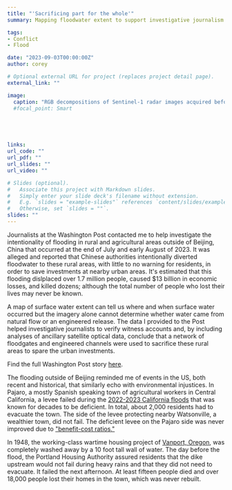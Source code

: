 ```yaml
---
title: "'Sacrificing part for the whole'"
summary: Mapping floodwater extent to support investigative journalism at the Washington Post.

tags:
- Conflict
- Flood

date: "2023-09-03T00:00:00Z"
author: corey

# Optional external URL for project (replaces project detail page).
external_link: ""

image:
  caption: "RGB decompositions of Sentinel-1 radar images acquired before flooding (July 24th) and shortly after flooding on August 5, 2023. Blue areas are submerged in surface water, which are focused in an agricultural river valley. Contains modified Sentinel-1 data processed at the Alaska Satellite Facility."
  #focal_point: Smart





links:
url_code: ""
url_pdf: ""
url_slides: ""
url_video: ""

# Slides (optional).
#   Associate this project with Markdown slides.
#   Simply enter your slide deck's filename without extension.
#   E.g. `slides = "example-slides"` references `content/slides/example-slides.md`.
#   Otherwise, set `slides = ""`.
slides: ""
---
```


Journalists at the Washington Post contacted me to help investigate the intentionality of flooding in rural and agricultural areas outside of Beijing, China that occurred at the end of July and early August of 2023. It was alleged and reported that Chinese authorities intentionally diverted floodwater to these rural areas, with little to no warning for residents, in order to save investments at nearby urban areas. It's estimated that this flooding dislplaced over 1.7 million people, caused $13 billion in economic losses, and killed dozens; although the total number of people who lost their lives may never be known.

A map of surface water extent can tell us where and when surface water occurred but the imagery alone cannot determine whether water came from natural flow or an engineered release. The data I provided to the Post helped investigative journalists to verify witness accounts and, by including analyses of ancillary satellite optical data, conclude that a network of floodgates and engineered channels were used to sacrifice these rural areas to spare the urban investments.

Find the full Washington Post story [here](https://www.washingtonpost.com/world/2023/08/31/china-floods-beijing-rain/).

The flooding outside of Beijing reminded me of events in the US, both recent and historical, that similarly echo with environmental injustices. In  Pajaro, a mostly Spanish speaking town of agricultural workers in Central California, a levee failed during the [2022-2023 California floods](https://en.wikipedia.org/wiki/2022%E2%80%932023_California_floods) that was known for decades to be deficient. In total, about 2,000 residents had to evacuate the town. The side of the levee protecting nearby Watsonville, a wealthier town, did not fail. The deficient levee on the Pajaro side was never improved due to ["benefit-cost ratios."](https://www.latimes.com/california/story/2023-03-12/authorities-knew-the-levee-could-fail)

In 1948, the working-class wartime housing project of [Vanport, Oregon](https://en.wikipedia.org/wiki/Vanport,_Oregon), was completely washed away by a 10 foot tall wall of water. The day before the flood, the Portland Housing Authority assured residents that the dike upstream would not fail during heavy rains and that they did not need to evacuate. It failed the next afternoon. At least fifteen people died and over 18,000 people lost their homes in the town, which was never rebuilt.